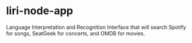 # liri-node-app
Language Interpretation and Recognition Interface that will search Spotify for songs, SeatGeek for concerts, and OMDB for movies.
